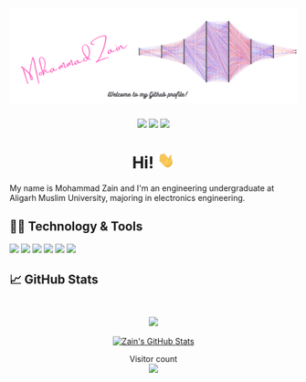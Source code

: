<h1 align='center'><img src="https://github.com/MZain-electro/MZain-electro/blob/main/Mohammad%20Zain.png "></h1>
<p align='center'>
<a href="https://www.linkedin.com/in/zain-mohammad/"><img height="30" src="https://img.shields.io/badge/LinkedIn-0077B5?style=for-the-badge&logo=linkedin&logoColor=white"></a>
<a href="zain11.astro@gmail.com"><img height="30" src="https://img.shields.io/badge/Gmail-D14836?style=for-the-badge&logo=gmail&logoColor=white"></a>
<a href="https://myanimelist.net/profile/zain17"><img height="30" src="https://img.shields.io/badge/Myanimelist-2E51A2?style=for-the-badge&logo=myanimelist&logoColor=white"></a>
  
<h1 align='center'> Hi! <img src="https://github.com/MZain-electro/MZain-electro/blob/main/wave.gif" width="30px"></h1>



  
</p>  
 
 
My name is Mohammad Zain and I'm an engineering undergraduate at Aligarh Muslim University, majoring in electronics engineering.</br>
<!-- Actual text -->

<!-- Icons -->
## 👨‍💻 Technology & Tools
![](https://img.shields.io/badge/C%2B%2B-00599C?style=for-the-badge&logo=c%2B%2B&logoColor=white)
![](https://img.shields.io/badge/Python-3776AB?style=for-the-badge&logo=python&logoColor=white)
![](https://img.shields.io/badge/C-00599C?style=for-the-badge&logo=c&logoColor=whit)
![](https://img.shields.io/badge/LaTeX-47A141?style=for-the-badge&logo=LaTeX&logoColor=white)
![](https://img.shields.io/badge/Jupyter-F37626.svg?&style=for-the-badge&logo=Jupyter&logoColor=white)
![](https://img.shields.io/badge/Arduino-00979D?style=for-the-badge&logo=Arduino&logoColor=white)
## 📈 GitHub Stats</br></br>
<p align="center">
<a href="https://github.com/MZain-electro/MZain-electro">
  <img align="center" src="https://github-readme-stats.vercel.app/api/top-langs/?username=MZain-electro&hide=java,html,tex&title_color=ffffff&text_color=c9cacc&icon_color=2bbc8a&bg_color=1d1f21&langs_count=3" />
</a>
  <br>
  <br>
<a href="https://github.com/MZain-electro/MZain-electro">
  <img align="center" src="https://github-readme-stats.vercel.app/api?username=MZain-electro&show_icons=true&line_height=27&count_private=true&title_color=ffffff&text_color=c9cacc&icon_color=2bbc8a&bg_color=1d1f21" alt="Zain's GitHub Stats" />
</a>
  <br>
</p>


<p align="center"> 
  Visitor count<br>
  <img src="https://profile-counter.glitch.me/MZain-electro/count.svg" />
</p>

<!--**# Hello, folks! <img src="https://github.com/MZain-electro/MZain-electro/blob/main/wave.gif" width="30px">-->
<!--
<img align="center" src="https://github-readme-stats.vercel.app/api/<CARD_TYPE>/?username=<USERNAME>&theme=<THEME_NAME>" />
**MZain-electro/MZain-electro** is a ✨ _special_ ✨ repository because its `README.md` (this file) appears on your GitHub profile.
<a href="https://github.com/MZain-electro/MZain-electro">
  <img align="center" src="https://github-readme-stats.vercel.app/api/top-langs/?username=MZain-electro&hide=java,html,tex&title_color=ffffff&text_color=c9cacc&icon_color=2bbc8a&bg_color=1d1f21&langs_count=3" />
</a>
Here are some ideas to get you started:

- 🔭 I’m currently working on ...
- 🌱 I’m currently learning ...
- 👯 I’m looking to collaborate on ...
- 🤔 I’m looking for help with ...
- 💬 Ask me about ...
- 📫 How to reach me: ...
- 😄 Pronouns: ...
- ⚡ Fun fact: ...
-->
